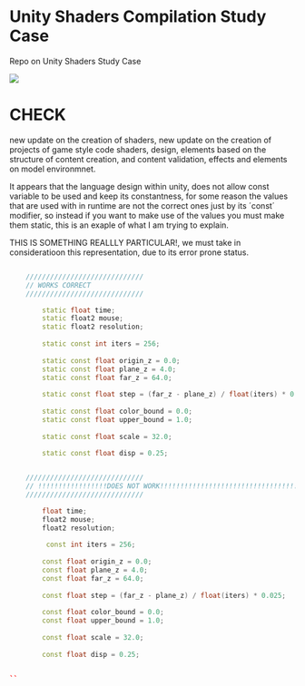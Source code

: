 # Unity Shaders Compilation Study Case
Repo on Unity Shaders Study Case

![](InGameShaders.gif)

# CHECK

new update on the creation of shaders, new update on the creation of projects of game style code shaders, design, elements based on the structure of content creation, and content validation, effects and elements on model environmnet.


It appears that the language design within unity, does not allow const variable to be used and keep its constantness, for some reason the values that are used with in runtime are not the correct ones just by its ´const´ modifier, so instead if you want to make use of the values you must make them static, this is an exaple of what I am trying to explain.


THIS IS SOMETHING REALLLY PARTICULAR!, we must take in consideratioon this representation, due to its error prone status.


```c++

    /////////////////////////////
    // WORKS CORRECT
    /////////////////////////////

        static float time;
        static float2 mouse;
        static float2 resolution;
        
        static const int iters = 256;
        
        static const float origin_z = 0.0;
        static const float plane_z = 4.0;
        static const float far_z = 64.0;
        
        static const float step = (far_z - plane_z) / float(iters) * 0.025;
        
        static const float color_bound = 0.0;
        static const float upper_bound = 1.0;
        
        static const float scale = 32.0;
        
        static const float disp = 0.25;
```

``` c++

    /////////////////////////////
    // !!!!!!!!!!!!!!!!!DOES NOT WORK!!!!!!!!!!!!!!!!!!!!!!!!!!!!!!!!!!!
    /////////////////////////////

        float time;
        float2 mouse;
        float2 resolution;
        
         const int iters = 256;
        
        const float origin_z = 0.0;
        const float plane_z = 4.0;
        const float far_z = 64.0;
        
        const float step = (far_z - plane_z) / float(iters) * 0.025;
        
        const float color_bound = 0.0;
        const float upper_bound = 1.0;
        
        const float scale = 32.0;
        
        const float disp = 0.25;


``
